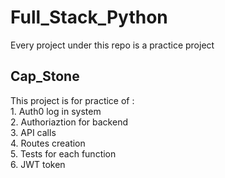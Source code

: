 # Full_Stack_Python
Every project under this repo is a practice project
## Cap_Stone
This project is for practice of :  
                                  1. Auth0 log in system  
                                  2. Authoriaztion for backend  
                                  3. API calls  
                                  4. Routes creation  
                                  5. Tests for each function  
                                  6. JWT token
                             
